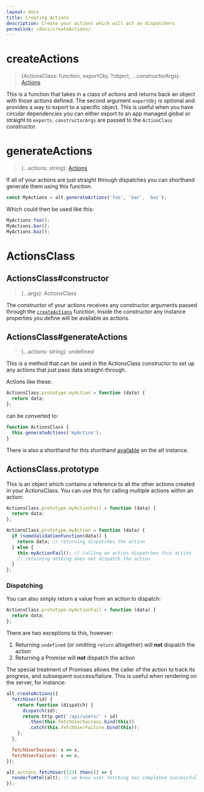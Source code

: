 ```yaml
---
layout: docs
title: Creating Actions
description: Create your actions which will act as dispatchers
permalink: /docs/createActions/
---
```


# createActions

> (ActionsClass: function, exportObj: ?object, ...constructorArgs): [Actions](actions.md)

This is a function that takes in a class of actions and returns back an object with those actions defined. The second argument `exportObj` is optional and provides a way to export to a specific object. This is useful when you have circular dependencies you can either export to an app managed global or straight to `exports`. `constructorArgs` are passed to the `ActionClass` constructor.

# generateActions

> (...actions: string): [Actions](actions.md)

If all of your actions are just straight through dispatches you can shorthand generate them using this function.

```js
const MyActions = alt.generateActions('foo', 'bar', 'baz');
```

Which could then be used like this:

```js
MyActions.foo();
MyActions.bar();
MyActions.baz();
```

# ActionsClass

## ActionsClass#constructor

> (...args): ActionsClass

The constructor of your actions receives any constructor arguments passed through the [`createActions`](#createActions) function. Inside the constructor any instance properties you define will be available as actions.

## ActionsClass#generateActions

> (...actions: string): undefined

This is a method that can be used in the ActionsClass constructor to set up any actions that just pass data straight-through.

Actions like these:

```js
ActionsClass.prototype.myAction = function (data) {
  return data;
};
```

can be converted to:

```js
function ActionsClass {
  this.generateActions('myAction');
}
```

There is also a shorthand for this shorthand [available](#generateactions) on the alt instance.

## ActionsClass.prototype

This is an object which contains a reference to all the other actions created in your ActionsClass. You can use this for calling multiple actions within an action:

```js
ActionsClass.prototype.myActionFail = function (data) {
  return data;
};

ActionsClass.prototype.myAction = function (data) {
  if (someValidationFunction(data)) {
    return data; // returning dispatches the action
  } else {
    this.myActionFail(); // calling an action dispatches this action
    // returning nothing does not dispatch the action
  }
};
```

### Dispatching

You can also simply return a value from an action to dispatch:

```js
ActionsClass.prototype.myActionFail = function (data) {
  return data;
};
```

There are two exceptions to this, however:

 1. Returning `undefined` (or omitting `return` altogether) will **not** dispatch the action
 2. Returning a Promise will **not** dispatch the action

The special treatment of Promises allows the caller of the action to track its progress, and subsequent success/failure. This is useful when rendering on the server, for instance:

```js
alt.createActions({
  fetchUser(id) {
    return function (dispatch) {
      dispatch(id);
      return http.get('/api/users/' + id)
        .then(this.fetchUserSuccess.bind(this))
        .catch(this.fetchUserFailure.bind(this));
    };
  },

  fetchUserSuccess: x => x,
  fetchUserFailure: x => x,
});

alt.actions.fetchUser(123).then(() => {
  renderToHtml(alt); // we know user fetching has completed successfully, and it's safe to render the app
});
```
